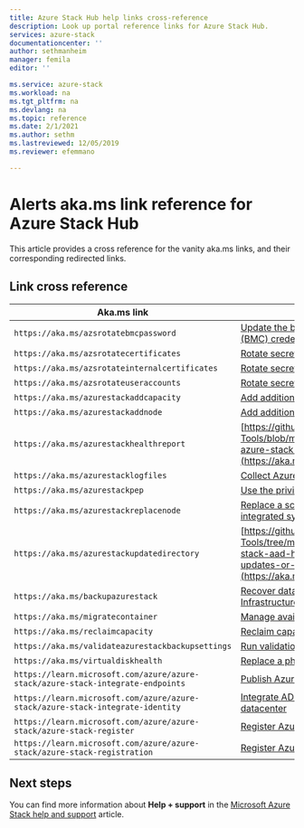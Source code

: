 ```yaml
---
title: Azure Stack Hub help links cross-reference
description: Look up portal reference links for Azure Stack Hub.
services: azure-stack
documentationcenter: ''
author: sethmanheim
manager: femila
editor: ''

ms.service: azure-stack
ms.workload: na
ms.tgt_pltfrm: na
ms.devlang: na
ms.topic: reference
ms.date: 2/1/2021
ms.author: sethm
ms.lastreviewed: 12/05/2019
ms.reviewer: efemmano

--- 
```


# Alerts aka.ms link reference for Azure Stack Hub

This article provides a cross reference for the vanity aka.ms links, and their corresponding redirected links.

## Link cross reference

| Aka.ms link | Article |
| --- | --- |
| `https://aka.ms/azsrotatebmcpassword` | [Update the baseboard management controller (BMC) credential](../../operator/azure-stack-rotate-secrets.md#update-the-bmc-credential) |
| `https://aka.ms/azsrotatecertificates` | [Rotate secrets in Azure Stack](../../operator/azure-stack-rotate-secrets.md) |
| `https://aka.ms/azsrotateinternalcertificates` | [Rotate secrets in Azure Stack](../../operator/azure-stack-rotate-secrets.md) |
| `https://aka.ms/azsrotateuseraccounts` | [Rotate secrets in Azure Stack](../../operator/azure-stack-rotate-secrets.md) |
| `https://aka.ms/azurestackaddcapacity` | [Add additional scale unit nodes in Azure Stack](../../operator/azure-stack-add-scale-node.md) |
| `https://aka.ms/azurestackaddnode` | [Add additional scale unit nodes in Azure Stack](../../operator/azure-stack-add-scale-node.md) |
| `https://aka.ms/azurestackhealthreport` | [https://github.com/Azure/AzureStack-Tools/blob/master/Identity/README.md#retrieve-azure-stack-identity-health-report](https://aka.ms/aa708dy) |
| `https://aka.ms/azurestacklogfiles` | [Collect Azure Stack diagnostic logs on demand](../../operator/diagnostic-log-collection.md) |
| `https://aka.ms/azurestackpep` | [Use the privileged endpoint in Azure Stack](../../operator/azure-stack-privileged-endpoint.md) |
| `https://aka.ms/azurestackreplacenode` | [Replace a scale unit node on an Azure Stack integrated system](../../operator/azure-stack-replace-node.md) |
| `https://aka.ms/azurestackupdatedirectory` | [https://github.com/Azure/AzureStack-Tools/tree/master/Identity#updating-the-azure-stack-aad-home-directory-after-installing-updates-or-new-resource-providers](https://aka.ms/aa700j2) |
| `https://aka.ms/backupazurestack` | [Recover data in Azure Stack with the Infrastructure Backup Service](../../operator/azure-stack-backup-infrastructure-backup.md) |
| `https://aka.ms/migratecontainer` | [Manage available space](../../operator/azure-stack-manage-storage-shares.md#manage-available-space) |
| `https://aka.ms/reclaimcapacity` | [Reclaim capacity](../../operator/azure-stack-manage-storage-accounts.md#reclaim) |
| `https://aka.ms/validateazurestackbackupsettings` | [Run validation tool to test network infrastructure](../../operator/azure-stack-diagnostic-test.md#run-validation-tool-to-test-infrastructure-backup-settings) |
| `https://aka.ms/virtualdiskhealth` | [Replace a physical disk in Azure Stack](../../operator/azure-stack-replace-disk.md) |
| `https://learn.microsoft.com/azure/azure-stack/azure-stack-integrate-endpoints` | [Publish Azure Stack services in your datacenter](../../operator/azure-stack-integrate-endpoints.md) |
| `https://learn.microsoft.com/azure/azure-stack/azure-stack-integrate-identity` | [Integrate AD FS identity with your Azure Stack datacenter](../../operator/azure-stack-integrate-identity.md) |
| `https://learn.microsoft.com/azure/azure-stack/azure-stack-register` | [Register Azure Stack with Azure](../../operator/azure-stack-registration.md) |
| `https://learn.microsoft.com/azure/azure-stack/azure-stack-registration` | [Register Azure Stack with Azure](../../operator/azure-stack-registration.md) |

## Next steps

You can find more information about **Help + support** in the [Microsoft Azure Stack help and support](../../operator/azure-stack-help-and-support-overview.md) article.
